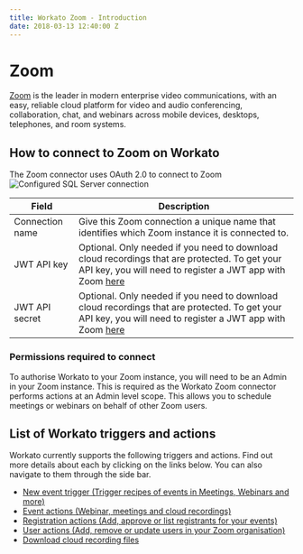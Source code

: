 ```yaml
---
title: Workato Zoom - Introduction
date: 2018-03-13 12:40:00 Z
---
```

# Zoom
[Zoom](https://zoom.us/) is the leader in modern enterprise video communications, with an easy, reliable cloud platform for video and audio conferencing, collaboration, chat, and webinars across mobile devices, desktops, telephones, and room systems.

## How to connect to Zoom on Workato
The Zoom connector uses OAuth 2.0 to connect to Zoom
![Configured SQL Server connection](~@img/zoom/connection.png)

|Field|Description|
|--- |--- |
|Connection name|Give this Zoom connection a unique name that identifies which Zoom instance it is connected to.|
|JWT API key|Optional. Only needed if you need to download cloud recordings that are protected. To get your API key, you will need to register a JWT app with Zoom [here](https://marketplace.zoom.us/)|
|JWT API secret|Optional. Only needed if you need to download cloud recordings that are protected. To get your API key, you will need to register a JWT app with Zoom [here](https://marketplace.zoom.us/)|

### Permissions required to connect
To authorise Workato to your Zoom instance, you will need to be an Admin in your Zoom instance. This is required as the Workato Zoom connector performs actions at an Admin level scope. This allows you to schedule meetings or webinars on behalf of other Zoom users.

## List of Workato triggers and actions
Workato currently supports the following triggers and actions. Find out more details about each by clicking on the links below. You can also navigate to them through the side bar.

  * [New event trigger (Trigger recipes of events in Meetings, Webinars and more)](/connectors/zoom/new-event-trigger.md)
  * [Event actions (Webinar, meetings and cloud recordings)](/connectors/zoom/event-actions.md)
  * [Registration actions (Add, approve or list registrants for your events)](/connectors/zoom/registration-actions.md)
  * [User actions (Add, remove or update users in your Zoom organisation)](/connectors/zoom/user-actions.md)
  * [Download cloud recording files](/connectors/zoom/cloud-recording.md)
